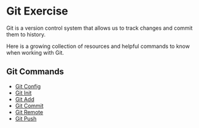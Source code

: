 # Git Exercise
Git is a version control system that allows us to track changes and commit them to history.

Here is a growing collection of resources and helpful commands to know when working with Git.

## Git Commands

- [Git Config](./Commands/Config.md)
- [Git Init](./Commands/Init.md)
- [Git Add](./Commands/Add.md)
- [Git Commit](./Commands/Commit.md)
- [Git Remote](./Commands/Remote.md)
- [Git Push](./Commands/Push.md)
